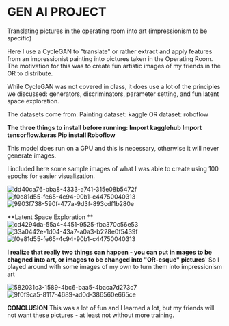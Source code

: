 # GEN AI PROJECT
Translating pictures in the operating room into art (impressionism to be specific)

Here I use a CycleGAN to "translate" or rather extract and apply features from an impressionist painting into pictures taken in the Operating Room.
The motivation for this was to create fun artistic images of my friends in the OR to distribute. 

While CycleGAN was not covered in class, it does use a lot of the principles we discussed: generators, discriminators, parameter setting, and fun latent space exploration. 

The datasets come from:
Painting dataset: kaggle
OR dataset: roboflow 

**The three things to install before running:
Import kagglehub
Import tensorflow.keras
Pip install Roboflow**

This model does run on a GPU and this is necessary, otherwise it will never generate images.  

I included here some sample images of what I was able to create using 100 epochs for easier visualization. 

![dd40ca76-bba8-4333-a741-315e08b5472f](https://github.com/user-attachments/assets/2e4105e4-5203-412c-9154-7d9a4c81d065)
![f0e81d55-fe65-4c94-90b1-c44750040313](https://github.com/user-attachments/assets/ed2eb972-743d-4ad2-8ca1-ac1138264696)
![9903f738-590f-477a-9d3f-893cdf1b280e](https://github.com/user-attachments/assets/a28c8ecb-0f64-4783-9587-da4029f5e4aa)

**Latent Space Exploration **
![cd4294da-55a4-4451-9525-fba370c56e53](https://github.com/user-attachments/assets/78f258fb-dbf9-4216-958b-086222af3434)
![33a0442e-1d04-43a7-a0a3-b228e0f5439f](https://github.com/user-attachments/assets/5baa70c4-7cae-40c9-8c68-ef37d884b094)
![f0e81d55-fe65-4c94-90b1-c44750040313](https://github.com/user-attachments/assets/66618d2c-1837-4cb3-95ad-bc5e5c10163e)

**I realize that really two things can happen - you can put in mages to be chagned into art, or images to be changed into "OR-esque" pictures**'
So I played around with some images of my own to turn them into impressionism art

![582031c3-1589-4bc6-baa5-4baca7d273c7](https://github.com/user-attachments/assets/83e5df44-6667-4263-bd75-8dae59e00dca)
![9f0f9ca5-8117-4689-ad0d-386560e665ce](https://github.com/user-attachments/assets/806ef286-b06f-43a7-af00-ae47165e7af4)

**CONCLUSION**
This was a lot of fun and I learned a lot, but my friends will not want these pictures - at least not without more training. 

